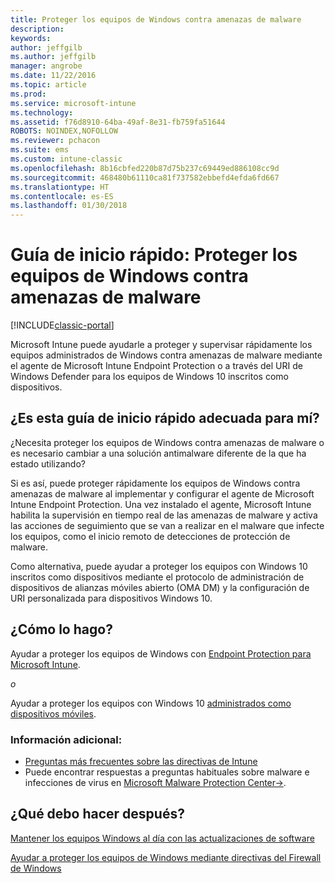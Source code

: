 ```yaml
---
title: Proteger los equipos de Windows contra amenazas de malware
description: 
keywords: 
author: jeffgilb
ms.author: jeffgilb
manager: angrobe
ms.date: 11/22/2016
ms.topic: article
ms.prod: 
ms.service: microsoft-intune
ms.technology: 
ms.assetid: f76d8910-64ba-49af-8e31-fb759fa51644
ROBOTS: NOINDEX,NOFOLLOW
ms.reviewer: pchacon
ms.suite: ems
ms.custom: intune-classic
ms.openlocfilehash: 8b16cbfed220b87d75b237c69449ed886108cc9d
ms.sourcegitcommit: 468480b61110ca81f737582ebbefd4efda6fd667
ms.translationtype: HT
ms.contentlocale: es-ES
ms.lasthandoff: 01/30/2018
---
```

# <a name="quick-start-guide-protect-windows-pcs-against-malware-threats"></a>Guía de inicio rápido: Proteger los equipos de Windows contra amenazas de malware

[!INCLUDE[classic-portal](../includes/classic-portal.md)]

Microsoft Intune puede ayudarle a proteger y supervisar rápidamente los equipos administrados de Windows contra amenazas de malware mediante el agente de Microsoft Intune Endpoint Protection o a través del URI de Windows Defender para los equipos de Windows 10 inscritos como dispositivos.

## <a name="is-this-quick-start-guide-right-for-me"></a>¿Es esta guía de inicio rápido adecuada para mí?
¿Necesita proteger los equipos de Windows contra amenazas de malware o es necesario cambiar a una solución antimalware diferente de la que ha estado utilizando?

Si es así, puede proteger rápidamente los equipos de Windows contra amenazas de malware al implementar y configurar el agente de Microsoft Intune Endpoint Protection. Una vez instalado el agente, Microsoft Intune habilita la supervisión en tiempo real de las amenazas de malware y activa las acciones de seguimiento que se van a realizar en el malware que infecte los equipos, como el inicio remoto de detecciones de protección de malware.

Como alternativa, puede ayudar a proteger los equipos con Windows 10 inscritos como dispositivos mediante el protocolo de administración de dispositivos de alianzas móviles abierto (OMA DM) y la configuración de URI personalizada para dispositivos Windows 10.

## <a name="how-do-i-do-it"></a>¿Cómo lo hago?
Ayudar a proteger los equipos de Windows con [Endpoint Protection para Microsoft Intune](/intune-classic/deploy-use/help-secure-windows-pcs-with-endpoint-protection-for-microsoft-intune).

*o*

Ayudar a proteger los equipos con Windows 10 [administrados como dispositivos móviles](/intune-classic/deploy-use/windows-10-policy-settings-in-microsoft-intune).


### <a name="additional-information"></a>Información adicional:
- [Preguntas más frecuentes sobre las directivas de Intune](/intune-classic/deploy-use/manage-settings-and-features-on-your-devices-with-microsoft-intune-policies#frequently-asked-questions-about-intune-policies)
- Puede encontrar respuestas a preguntas habituales sobre malware e infecciones de virus en <a href="https://www.microsoft.com/security/portal/mmpc/" target="_blank">Microsoft Malware Protection Center&rarr;</a>.


## <a name="what-should-i-do-next"></a>¿Qué debo hacer después?
[Mantener los equipos Windows al día con las actualizaciones de software](/intune-classic/deploy-use/keep-windows-pcs-up-to-date-with-software-updates-in-microsoft-intune)

[Ayudar a proteger los equipos de Windows mediante directivas del Firewall de Windows](/intune-classic/deploy-use/help-protect-windows-pcs-using-windows-firewall-policies-in-microsoft-intune)
